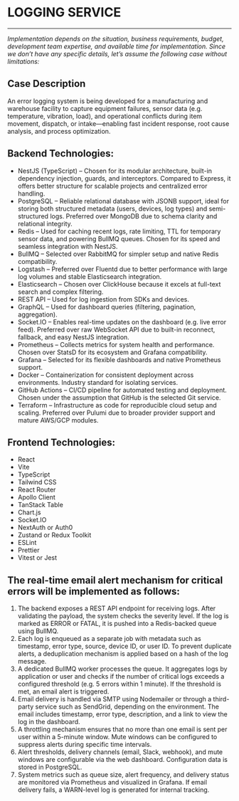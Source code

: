 # LOGGING SERVICE
***

*Implementation depends on the situation, business requirements, budget, development team expertise, and available time for implementation. Since we don’t have any specific details, let’s assume the following case without limitations:*

## Case Description  
An error logging system is being developed for a manufacturing and warehouse facility to capture equipment failures, sensor data (e.g. temperature, vibration, load), and operational conflicts during item movement, dispatch, or intake—enabling fast incident response, root cause analysis, and process optimization.

## Backend Technologies:
 - NestJS (TypeScript) – Chosen for its modular architecture, built-in dependency injection, guards, and interceptors. Compared to Express, it offers better structure for scalable projects and centralized error handling.
 - PostgreSQL – Reliable relational database with JSONB support, ideal for storing both structured metadata (users, devices, log types) and semi-structured logs. Preferred over MongoDB due to schema clarity and relational integrity.
 - Redis – Used for caching recent logs, rate limiting, TTL for temporary sensor data, and powering BullMQ queues. Chosen for its speed and seamless integration with NestJS.
 - BullMQ – Selected over RabbitMQ for simpler setup and native Redis compatibility.
 - Logstash – Preferred over Fluentd due to better performance with large log volumes and stable Elasticsearch integration.
 - Elasticsearch – Chosen over ClickHouse because it excels at full-text search and complex filtering.
 - REST API – Used for log ingestion from SDKs and devices. 
 - GraphQL – Used for dashboard queries (filtering, pagination, aggregation).
 - Socket.IO – Enables real-time updates on the dashboard (e.g. live error feed). Preferred over raw WebSocket API due to built-in reconnect, fallback, and easy NestJS integration.
 - Prometheus – Collects metrics for system health and performance. Chosen over StatsD for its ecosystem and Grafana compatibility.
 - Grafana – Selected for its flexible dashboards and native Prometheus support.
 - Docker – Containerization for consistent deployment across environments. Industry standard for isolating services.
 - GitHub Actions – CI/CD pipeline for automated testing and deployment. Chosen under the assumption that GitHub is the selected Git service.
 - Terraform – Infrastructure as code for reproducible cloud setup and scaling. Preferred over Pulumi due to broader provider support and mature AWS/GCP modules.

## Frontend Technologies:
 - React
 - Vite
 - TypeScript
 - Tailwind CSS
 - React Router
 - Apollo Client
 - TanStack Table
 - Chart.js
 - Socket.IO
 - NextAuth or Auth0
 - Zustand or Redux Toolkit
 - ESLint
 - Prettier
 - Vitest or Jest

## The real-time email alert mechanism for critical errors will be implemented as follows:
1.  The backend exposes a REST API endpoint for receiving logs. After validating the payload, the system checks the severity level. If the log is marked as ERROR or FATAL, it is pushed into a Redis-backed queue using BullMQ.
2.  Each log is enqueued as a separate job with metadata such as timestamp, error type, source, device ID, or user ID. To prevent duplicate alerts, a deduplication mechanism is applied based on a hash of the log message.
3.  A dedicated BullMQ worker processes the queue. It aggregates logs by application or user and checks if the number of critical logs exceeds a configured threshold (e.g. 5 errors within 1 minute). If the threshold is met, an email alert is triggered.
4.  Email delivery is handled via SMTP using Nodemailer or through a third-party service such as SendGrid, depending on the environment. The email includes timestamp, error type, description, and a link to view the log in the dashboard.
5.  A throttling mechanism ensures that no more than one email is sent per user within a 5-minute window. Mute windows can be configured to suppress alerts during specific time intervals.
6.  Alert thresholds, delivery channels (email, Slack, webhook), and mute windows are configurable via the web dashboard. Configuration data is stored in PostgreSQL.
7.  System metrics such as queue size, alert frequency, and delivery status are monitored via Prometheus and visualized in Grafana. If email delivery fails, a WARN-level log is generated for internal tracking.
